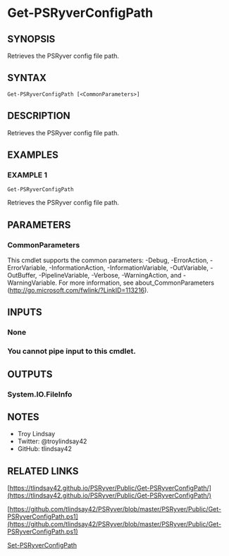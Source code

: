 # Get-PSRyverConfigPath

## SYNOPSIS
Retrieves the PSRyver config file path.

## SYNTAX

```
Get-PSRyverConfigPath [<CommonParameters>]
```

## DESCRIPTION
Retrieves the PSRyver config file path.

## EXAMPLES

### EXAMPLE 1
```
Get-PSRyverConfigPath
```

Retrieves the PSRyver config file path.

## PARAMETERS

### CommonParameters
This cmdlet supports the common parameters: -Debug, -ErrorAction, -ErrorVariable, -InformationAction, -InformationVariable, -OutVariable, -OutBuffer, -PipelineVariable, -Verbose, -WarningAction, and -WarningVariable.
For more information, see about_CommonParameters (http://go.microsoft.com/fwlink/?LinkID=113216).

## INPUTS

### None
###     You cannot pipe input to this cmdlet.
## OUTPUTS

### System.IO.FileInfo
## NOTES
- Troy Lindsay
- Twitter: @troylindsay42
- GitHub: tlindsay42

## RELATED LINKS

[https://tlindsay42.github.io/PSRyver/Public/Get-PSRyverConfigPath/](https://tlindsay42.github.io/PSRyver/Public/Get-PSRyverConfigPath/)

[https://github.com/tlindsay42/PSRyver/blob/master/PSRyver/Public/Get-PSRyverConfigPath.ps1](https://github.com/tlindsay42/PSRyver/blob/master/PSRyver/Public/Get-PSRyverConfigPath.ps1)

[Set-PSRyverConfigPath]()

